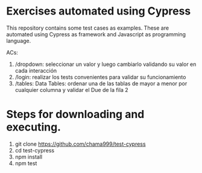 # Exercises automated using Cypress
This repository contains some test cases as examples. These are automated using Cypress as framework and Javascript as programming language.

ACs:
1. /dropdown: seleccionar un valor y luego cambiarlo validando su valor en cada interacción
2. /login: realizar los tests convenientes para validar su funcionamiento
3. /tables: Data Tables: ordenar una de las tablas de mayor a menor por cualquier columna y validar el Due de la fila 2

# Steps for downloading and executing.
1. git clone https://github.com/chama999/test-cypress
2. cd test-cypress
3. npm install
4. npm test

